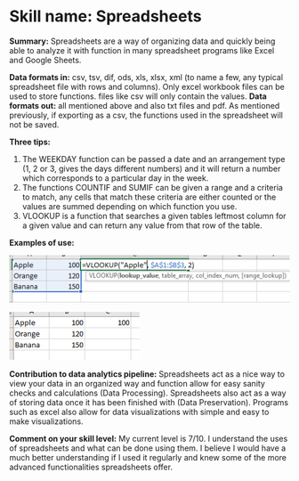 # Skill name: Spreadsheets

**Summary:** Spreadsheets are a way of organizing data and quickly being able to analyze it with function in many spreadsheet programs like Excel and Google Sheets.

**Data formats in:**  csv, tsv, dif, ods, xls, xlsx, xml (to name a few, any typical spreadsheet file with rows and columns). Only excel workbook files can be used to store functions. files like csv will only contain the values.
**Data formats out:**  all mentioned above and also txt files and pdf. As mentioned previously, if exporting as a csv, the functions used in the spreadsheet will not be saved.

**Three tips:**  
1.  The WEEKDAY function can be passed a date and an arrangement type (1, 2 or 3, gives the days different numbers) and it will return a number which corresponds to a particular day in the week.
2.  The functions COUNTIF and SUMIF  can be given a range and a criteria to match, any cells that match these criteria are either counted or the values are summed depending on which function you use.
3.  VLOOKUP is a function that searches a given tables leftmost column for a given value and can return any value from that row of the table.

**Examples of use:**

 ![VLOOKUP Command](images/spreadsheets/vlookup1.PNG)   

![VLOOKUP Result](images/spreadsheets/vlookup2.PNG)

**Contribution to data analytics pipeline:** Spreadsheets act as a nice way to view your data in an organized way and function allow for easy sanity checks and calculations (Data Processing). Spreadsheets also act as a way of storing data once it has been finished with (Data Preservation). Programs such as excel also allow for data visualizations with simple and easy to make visualizations.

**Comment on your skill level:** My current level is 7/10. I understand the uses of spreadsheets and what can be done using them. I believe I would have a much better understanding if I used it regularly and knew some of the more advanced functionalities spreadsheets offer.
